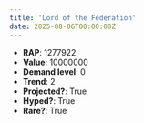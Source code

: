 ```yaml
---
title: 'Lord of the Federation'
date: 2025-08-06T00:00:00Z
---
```

- **RAP**: 1277922
- **Value**: 10000000
- **Demand level**: 0
- **Trend**: 2
- **Projected?**: True
- **Hyped?**: True
- **Rare?**: True

